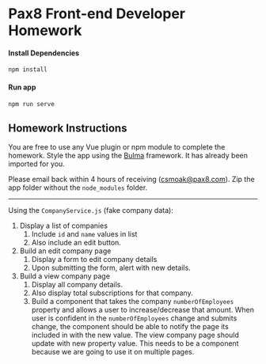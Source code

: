 # Pax8 Front-end Developer Homework

#### Install Dependencies
```
npm install
```

#### Run app
```
npm run serve
```

## Homework Instructions

You are free to use any Vue plugin or npm module to complete the homework. Style the app using the [Bulma](https://bulma.io/documentation/) framework. It has already been imported for you.

Please email back within 4 hours of receiving (csmoak@pax8.com). Zip the app folder without the `node_modules` folder.

----

Using the `CompanyService.js` (fake company data):

1. Display a list of companies
   1. Include `id` and `name` values in list
   2. Also include an edit button.
2. Build an edit company page
   1. Display a form to edit company details
   2. Upon submitting the form, alert with new details.
3. Build a view company page
   1. Display all company details.
   2. Also display total subscriptions for that company. 
   2. Build a component that takes the company `numberOfEmployees` property and allows a user to increase/decrease that amount. When user is confident in the `numberOfEmployees` change and submits change, the component should be able to notify the page its included in with the new value. The view company page should update with new property value. This needs to be a component because we are going to use it on multiple pages.


